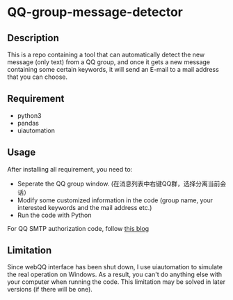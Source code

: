 # QQ-group-message-detector
## Description
This is a repo containing a tool that can automatically detect the new message (only text) from a QQ group, and once it gets a new message containing some certain keywords, it will send an E-mail to a mail address that you can choose.
## Requirement
- python3
- pandas
- uiautomation
## Usage
After installing all requirement, you need to:  
- Seperate the QQ group window. (在消息列表中右键QQ群，选择分离当前会话）
- Modify some customized information in the code (group name, your interested keywords and the mail address etc.)
- Run the code with Python  

For QQ SMTP authorization code, follow [this blog](https://blog.csdn.net/mao_hui_fei/article/details/105548814)
## Limitation
Since webQQ interface has been shut down, I use uiautomation to simulate the real operation on Windows. As a result, you can't do anything else with your computer when running the code. This limitation may be solved in later versions (if there will be one).

